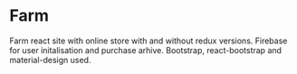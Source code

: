 # Farm
Farm react site with online store with and without redux versions.
Firebase for user initalisation and purchase arhive.
Bootstrap, react-bootstrap and material-design used.

